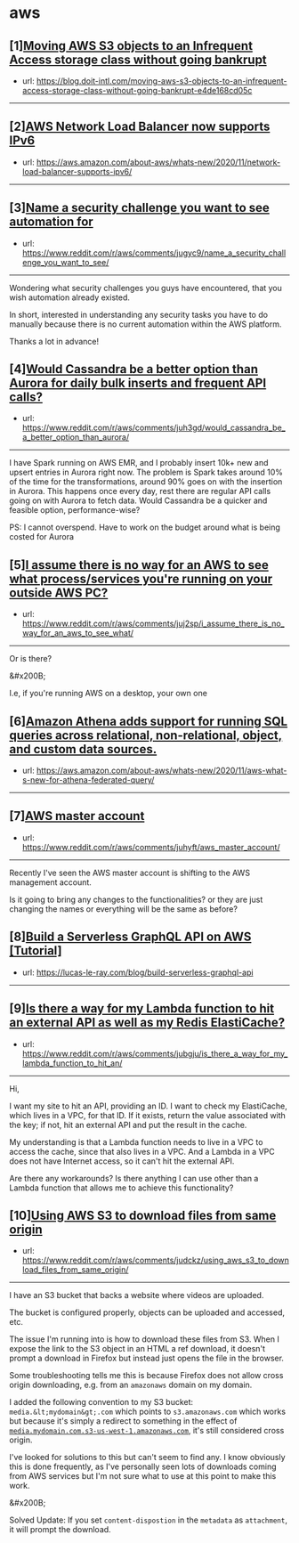 # aws
## [1][Moving AWS S3 objects to an Infrequent Access storage class without going bankrupt](https://www.reddit.com/r/aws/comments/juhz2m/moving_aws_s3_objects_to_an_infrequent_access/)
- url: https://blog.doit-intl.com/moving-aws-s3-objects-to-an-infrequent-access-storage-class-without-going-bankrupt-e4de168cd05c
---

## [2][AWS Network Load Balancer now supports IPv6](https://www.reddit.com/r/aws/comments/ju10mh/aws_network_load_balancer_now_supports_ipv6/)
- url: https://aws.amazon.com/about-aws/whats-new/2020/11/network-load-balancer-supports-ipv6/
---

## [3][Name a security challenge you want to see automation for](https://www.reddit.com/r/aws/comments/jugyc9/name_a_security_challenge_you_want_to_see/)
- url: https://www.reddit.com/r/aws/comments/jugyc9/name_a_security_challenge_you_want_to_see/
---
Wondering what security challenges you guys have encountered, that you wish automation already existed.

In short, interested in understanding any security tasks you have to do manually because there is no current automation within the AWS platform.

Thanks a lot in advance!
## [4][Would Cassandra be a better option than Aurora for daily bulk inserts and frequent API calls?](https://www.reddit.com/r/aws/comments/juh3gd/would_cassandra_be_a_better_option_than_aurora/)
- url: https://www.reddit.com/r/aws/comments/juh3gd/would_cassandra_be_a_better_option_than_aurora/
---
I have Spark running on AWS EMR, and I probably insert 10k+ new and upsert entries in Aurora right now. The problem is Spark takes around 10% of the time for the transformations, around 90% goes on with the insertion in Aurora. This happens once every day, rest there are regular API calls going on with Aurora to fetch data. Would Cassandra be a quicker and feasible option, performance-wise?   


PS: I cannot overspend. Have to work on the budget around what is being costed for Aurora
## [5][I assume there is no way for an AWS to see what process/services you're running on your outside AWS PC?](https://www.reddit.com/r/aws/comments/juj2sp/i_assume_there_is_no_way_for_an_aws_to_see_what/)
- url: https://www.reddit.com/r/aws/comments/juj2sp/i_assume_there_is_no_way_for_an_aws_to_see_what/
---
Or is there?

&amp;#x200B;

I.e, if you're running AWS on a desktop, your own one
## [6][Amazon Athena adds support for running SQL queries across relational, non-relational, object, and custom data sources.](https://www.reddit.com/r/aws/comments/jtxnwl/amazon_athena_adds_support_for_running_sql/)
- url: https://aws.amazon.com/about-aws/whats-new/2020/11/aws-what-s-new-for-athena-federated-query/
---

## [7][AWS master account](https://www.reddit.com/r/aws/comments/juhyft/aws_master_account/)
- url: https://www.reddit.com/r/aws/comments/juhyft/aws_master_account/
---
Recently I've seen the AWS master account is shifting to the AWS management account. 

Is it going to bring any changes to the functionalities? or they are just changing the names or everything will be the same as before?
## [8][Build a Serverless GraphQL API on AWS [Tutorial]](https://www.reddit.com/r/aws/comments/ju33fe/build_a_serverless_graphql_api_on_aws_tutorial/)
- url: https://lucas-le-ray.com/blog/build-serverless-graphql-api
---

## [9][Is there a way for my Lambda function to hit an external API as well as my Redis ElastiCache?](https://www.reddit.com/r/aws/comments/jubgju/is_there_a_way_for_my_lambda_function_to_hit_an/)
- url: https://www.reddit.com/r/aws/comments/jubgju/is_there_a_way_for_my_lambda_function_to_hit_an/
---
Hi,

I want my site to hit an API, providing an ID. I want to check my ElastiCache, which lives in a VPC, for that ID. If it exists, return the value associated with the key; if not, hit an external API and put the result in the cache. 

My understanding is that a Lambda function needs to live in a VPC to access the cache, since that also lives in a VPC. And a Lambda in a VPC does not have Internet access, so it can't hit the external API.

Are there any workarounds? Is there anything I can use other than a Lambda function that allows me to achieve this functionality?
## [10][Using AWS S3 to download files from same origin](https://www.reddit.com/r/aws/comments/judckz/using_aws_s3_to_download_files_from_same_origin/)
- url: https://www.reddit.com/r/aws/comments/judckz/using_aws_s3_to_download_files_from_same_origin/
---
I have an S3 bucket that backs a website where videos are uploaded.

The bucket is configured properly, objects can be uploaded and accessed, etc.

The issue I'm running into is how to download these files from S3. When I expose the link to the S3 object in an HTML a ref download, it doesn't prompt a download in Firefox but instead just opens the file in the browser.

Some troubleshooting tells me this is because Firefox does not allow cross origin downloading, e.g. from an `amazonaws` domain on my domain.

I added the following convention to my S3 bucket: `media.&lt;mydomain&gt;.com` which points to `s3.amazonaws.com` which works but because it's simply a redirect to something in the effect of [`media.mydomain.com.s3-us-west-1.amazonaws.com`](https://media.mydomain.com.s3-us-west-1.amazonaws.com), it's still considered cross origin.

I've looked for solutions to this but can't seem to find any. I know obviously this is done frequently, as I've personally seen lots of downloads coming from AWS services but I'm not sure what to use at this point to make this work.

&amp;#x200B;

Solved Update: If you set `content-dispostion` in the `metadata` as `attachment`, it will prompt the download. 
